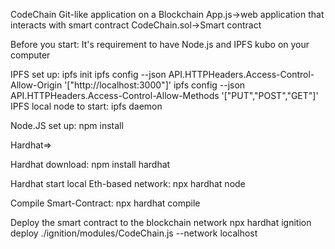 CodeChain 
Git-like application on a Blockchain
App.js->web application that interacts with smart contract
CodeChain.sol->Smart contract


Before you start:
It's requirement to have Node.js and IPFS kubo on your computer

IPFS set up:
ipfs init 
ipfs config --json API.HTTPHeaders.Access-Control-Allow-Origin '["http://localhost:3000"]' 
ipfs config --json API.HTTPHeaders.Access-Control-Allow-Methods '["PUT","POST","GET"]' 
IPFS local node to start:
ipfs daemon

Node.JS set up:
npm install

Hardhat=>

Hardhat download:
npm install hardhat

Hardhat start local Eth-based network:
npx hardhat node

Compile Smart-Contract:
npx hardhat compile 

Deploy the smart contract to the blockchain network
npx hardhat ignition deploy ./ignition/modules/CodeChain.js --network localhost

